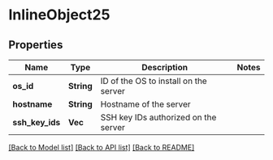 # InlineObject25

## Properties

Name | Type | Description | Notes
------------ | ------------- | ------------- | -------------
**os_id** | **String** | ID of the OS to install on the server | 
**hostname** | **String** | Hostname of the server | 
**ssh_key_ids** | **Vec<String>** | SSH key IDs authorized on the server | 

[[Back to Model list]](../README.md#documentation-for-models) [[Back to API list]](../README.md#documentation-for-api-endpoints) [[Back to README]](../README.md)


